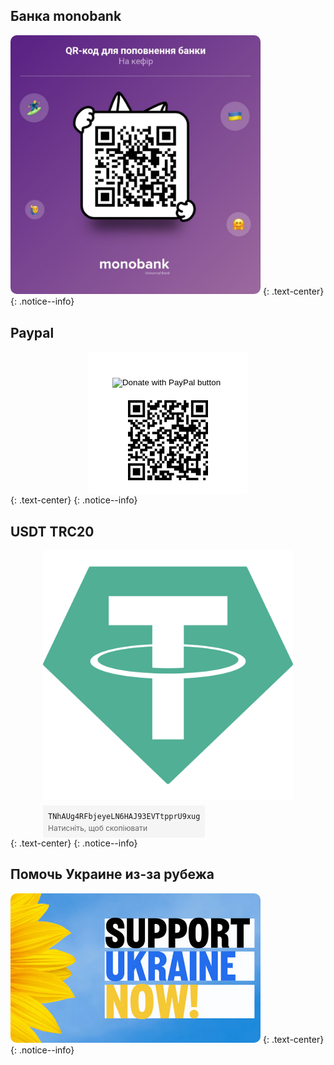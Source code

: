 ## Банка monobank
	
<a href="https://send.monobank.ua/jar/9PwYEXHYbs" target="_blank"><img alt="Монобанка" border="0" src="/assets/images/donate/mono.jpg" width="400px" style="border-radius:10px !important"></a>
{: .text-center}
{: .notice--info}

## Paypal

<div class="donate-wrapper">
	<div class="donate-form">
	<form class="donate-form" action="https://www.paypal.com/donate" method="post" target="_blank">
		<input type="hidden" name="hosted_button_id" value="S5BLF972J8G92" />
		<input type="image" src="https://www.paypalobjects.com/en_US/i/btn/btn_donateCC_LG.gif" border="0" name="submit" title="PayPal - The safer, easier way to pay online!" alt="Donate with PayPal button" />
		<img alt="" border="0" src="https://www.paypal.com/en_UA/i/scr/pixel.gif" width="1" height="1" />
	</form>
		<img alt="PayPal" border="0" src="/assets/images/donate/paypal.png" />
	</div>
</div>
{: .text-center}
{: .notice--info}

## USDT TRC20
<div class="donate-wrapper">
<div>
  <img alt="USDT TRC20" border="0" src="/assets/images/donate/usdt.png" width="400px" /><br>
  <div class="copy-address" onclick="copyToClipboard('TNhAUg4RFbjeyeLN6HAJ93EVTtpprU9xug')">
    <code id="wallet-address">TNhAUg4RFbjeyeLN6HAJ93EVTtpprU9xug</code>
    <span class="copy-tooltip">Натисніть, щоб скопіювати</span>
  </div>
</div>
</div>
{: .text-center}
{: .notice--info}

## Помочь Украине из-за рубежа

<a href="https://supportukrainenow.org/" target="_blank"><img alt="Support Ukraine Now" border="0" src="/assets/images/donate/sun.png" width="400px" style="border-radius:10px !important"></a>
{: .text-center}
{: .notice--info}

<script>
function copyToClipboard(text) {
  navigator.clipboard.writeText(text).then(function() {
    // Зміна підказки на короткий час
    var tooltip = document.querySelector('.copy-tooltip');
    tooltip.innerHTML = 'Скопійовано!';
    setTimeout(function() {
      tooltip.innerHTML = 'Натисніть, щоб скопіювати';
    }, 2000);
  });
}
</script>

<style>
.copy-address {
  position: relative;
  cursor: pointer;
  padding: 8px;
  border-radius: 4px;
  background-color: #f5f5f5;
  display: inline-block;
  margin-top: 5px;
}

.copy-address:hover {
  background-color: #e0e0e0;
}

.copy-tooltip {
  display: block;
  font-size: 12px;
  color: #666;
  margin-top: 4px;
}

.donate-wrapper {
  height: 100%;
  margin: 0;
  display: flex;
  justify-content: center;
  align-items: center;
}

.donate-form {
  text-align: center;
  padding: 20px;
  background-color: white;
  border-radius: 10px;
}
</style>
